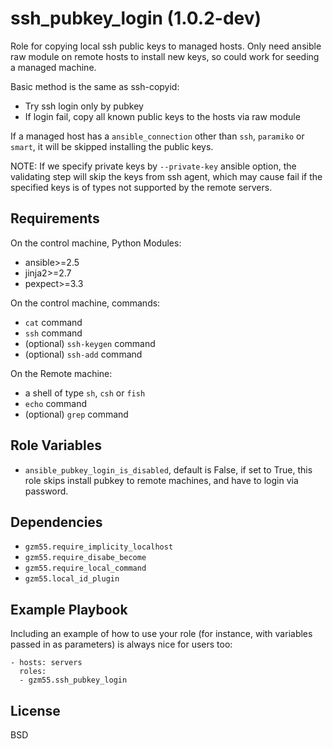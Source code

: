 ssh_pubkey_login (1.0.2-dev)
============================

Role for copying local ssh public keys to managed hosts.
Only need ansible raw module on remote hosts to install new keys,
so could work for seeding a managed machine.

Basic method is the same as ssh-copyid:
- Try ssh login only by pubkey
- If login fail, copy all known public keys to the hosts via raw module

If a managed host has a `ansible_connection` other than `ssh`, `paramiko` or `smart`,
it will be skipped installing the public keys.

NOTE: If we specify private keys by `--private-key` ansible option,
the validating step will skip the keys from ssh agent,
which may cause fail if the specified keys is of types not supported by the remote servers.

Requirements
------------

On the control machine, Python Modules:
* ansible>=2.5
* jinja2>=2.7
* pexpect>=3.3

On the control machine, commands:
* `cat` command
* `ssh` command
* (optional) `ssh-keygen` command
* (optional) `ssh-add` command

On the Remote machine:
* a shell of type `sh`, `csh` or `fish`
* `echo` command
* (optional) `grep` command

Role Variables
--------------

- `ansible_pubkey_login_is_disabled`, default is False, if set to True,
      this role skips install pubkey to remote machines, and have to login via password.

Dependencies
------------

* `gzm55.require_implicity_localhost`
* `gzm55.require_disabe_become`
* `gzm55.require_local_command`
* `gzm55.local_id_plugin`

Example Playbook
----------------

Including an example of how to use your role (for instance, with variables passed in as parameters) is always nice for users too:

    - hosts: servers
      roles:
      - gzm55.ssh_pubkey_login

License
-------

BSD
